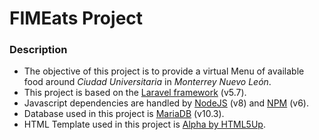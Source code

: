 # FIMEats Project


### Description

- The objective of this project is to provide a virtual Menu of available food around _Ciudad Universitaria_ in _Monterrey Nuevo León_.
- This project is based on the [Laravel framework](https://laravel.com/) (v5.7).
- Javascript dependencies are handled by [NodeJS](https://nodejs.org/en/) (v8) and [NPM](https://www.npmjs.com/) (v6).
- Database used in this project is [MariaDB](https://mariadb.org/) (v10.3).
- HTML Template used in this project is [Alpha by HTML5Up](https://html5up.net/uploads/demos/alpha/index.html).
